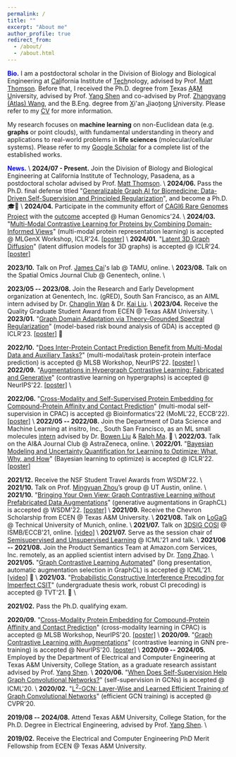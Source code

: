 ```yaml
---
permalink: /
title: ""
excerpt: "About me"
author_profile: true
redirect_from: 
  - /about/
  - /about.html
---
```



<span style="color:blue">**Bio.**</span> I am a postdoctoral scholar in the Division of Biology and Biological Engineering at <ins>Cal</ins>ifornia Institute of <ins>Tech</ins>nology, advised by Prof. [Matt Thomson](https://thomsonlab.caltech.edu).
Before that, I received the Ph.D. degree from <ins>T</ins>exas <ins>A</ins>&<ins>M</ins> <ins>U</ins>niversity, advised by Prof. [Yang Shen](https://shen-lab.github.io) and co-advised by Prof. [Zhangyang (Atlas) Wang](https://vita-group.github.io/), and the B.Eng. degree from <ins>X</ins>i'an <ins>J</ins>iao<ins>t</ins>ong <ins>U</ins>niversity. Please refer to my [CV](https://yyou1996.github.io/files/yuning_cv.pdf) for more information.

<!-- \\
<br /> -->
<!-- 🧫<span style="color:blue">**Research.**</span> -->

My research focuses on **machine learning** on non-Euclidean data (e.g. **graphs** or point clouds), with fundamental understanding in theory and applications to real-world problems in **life sciences** (molecular/cellular systems).
Please refer to my [Google Scholar](https://scholar.google.com/citations?hl=en&user=Pv-V2igAAAAJ) for a complete list of the established works.

<!-- Representative works include: -->
<!-- - Graph contrastive self-supervised learning ([GraphCL](https://arxiv.org/abs/2010.13902), 1k+✍️) with its automated versions (e.g. [JOAO](https://arxiv.org/abs/2106.07594)) and extension on hypergraphs ([HyperGCL](https://arxiv.org/abs/2210.03801)); -->
<!-- - A model-based risk bound analysis of graph domain adaptation ([GDA](https://openreview.net/forum?id=OysfLgrk8mk)); -->
<!-- - An application of graph self-supervised learning to compound-protein affinity and contact prediction ([CPAC](https://www.biorxiv.org/content/10.1101/2022.07.18.500559v1)). -->
<!-- Moreover, for a glance of research in the field of graph self-supervised learning, please refer to the GitHub [repo](https://github.com/ChandlerBang/awesome-self-supervised-gnn) (1k+⭐).  -->
<!-- (ii) heuristic self-supervision on graphs ([SS-GCNs](https://arxiv.org/abs/2006.09136)), -->
<!-- , [GraphCL-LP](https://arxiv.org/abs/2201.01702) -->


<span style="color:blue">**News.**</span> \\
**2024/07 - Present.** Join the Division of Biology and Biological Engineering at California Institute of Technology, Pasadena, as a postdoctoral scholar advised by Prof. [Matt Thomson](https://thomsonlab.caltech.edu). \\
**2024/06.** Pass the Ph.D. final defense titled "[Generalizable Graph AI for Biomedicine: Data-Driven Self-Supervision and Principled Regularization]()", and become a Ph.D. 🎓🎉 \\
**2024/04.** Participate in the community effort of [CAGI6 Rare Genomes Project](https://genomeinterpretation.org/cagi6-rgp.html) with the [outcome](https://www.medrxiv.org/content/10.1101/2023.08.02.23293212v1) accepted @ Human Genomics'24. \\
**2024/03.** "[Multi-Modal Contrastive Learning for Proteins by Combining Domain-Informed Views](https://openreview.net/forum?id=xDcTugulVV)" (multi-modal protein representation learning) is accepted @ MLGenX Workshop, ICLR'24.
[[poster]](https://yyou1996.github.io/files/mlgenx2024_protein_poster.pdf) \\
**2024/01.** "[Latent 3D Graph Diffusion](https://openreview.net/forum?id=cXbnGtO0NZ)" (latent diffusion models for 3D graphs) is accepted @ ICLR'24.
[[poster]](https://yyou1996.github.io/files/iclr2024_ldm3dg_poster.pdf)

**2023/10.** Talk on Prof. [James Cai](https://cailab-tamu.github.io/)'s lab @ TAMU, online. \\
**2023/08.** Talk on the Spatial Omics Journal Club @ Genentech, online. \\
<!-- 🐰**2023/06.** Have a sweet time in [Genentech Gives Back](https://www.gene.com/good/giving/programs-volunteerism/gives-back) week. 💙 \\ -->
**2023/05 -- 2023/08.** Join the Research and Early Development organization at Genentech, Inc. (gRED), South San Francisco, as an AIML intern advised by Dr. [Changlin Wan](http://changlinwan.com/) & Dr. [Kai Liu](https://www.linkedin.com/in/kai-liu-5aa28914/). \\
**2023/04.** Receive the Quality Graduate Student Award from ECEN @ Texas A&M University. \\
**2023/01.** "[Graph Domain Adaptation via Theory-Grounded Spectral Regularization](https://openreview.net/forum?id=OysfLgrk8mk)" (model-based risk bound analysis of GDA) is accepted @ ICLR'23. [[poster]](https://yyou1996.github.io/files/iclr2023_gda_poster.pdf) 🎉

**2022/10.** "[Does Inter-Protein Contact Prediction Benefit from Multi-Modal Data and Auxiliary Tasks?](https://www.biorxiv.org/content/10.1101/2022.11.29.518454v1)" (multi-modal/task protein-protein interface prediction) is accepted @ MLSB Workshop, NeurIPS'22. [[poster]](https://yyou1996.github.io/files/mlsb2022_protein_poster.pdf) \\
**2022/09.** "[Augmentations in Hypergraph Contrastive Learning: Fabricated and Generative](https://arxiv.org/abs/2210.03801)" (contrastive learning on hypergraphs) is accepted @ NeurIPS'22. [[poster]](https://yyou1996.github.io/files/neurips2022_hypergcl_poster.pdf) \\
<!-- 🐯**2022/07.** Happy [4th anniversary](https://www.linkedin.com/posts/insitro_the-past-four-years-would-not-have-been-possible-activity-6963918926535700480-eM2X?utm_source=linkedin_share&utm_medium=member_desktop_web) to insitro, Inc.! 🎂 \\ -->
**2022/06.** "[Cross-Modality and Self-Supervised Protein Embedding for Compound-Protein Affinity and Contact Prediction](https://www.biorxiv.org/content/10.1101/2022.07.18.500559v1)" (multi-modal self-supervision in CPAC) is accepted @ Bioinformatics'22 (MoML'22, ECCB'22). [[poster]](https://yyou1996.github.io/files/moml2022_cpac_poster.pdf) \\
**2022/05 -- 2022/08.** Join the Department of Data Science and Machine Learning at insitro, Inc., South San Francisco, as an ML small molecules [intern](https://www.linkedin.com/posts/insitro_machinelearning-activity-6954871600278097920-kEH-?utm_source=linkedin_share&utm_medium=member_desktop_web) advised by Dr. [Bowen Liu](https://scholar.google.com/citations?user=l_IWUOAAAAAJ&hl=en&oi=ao) & [Ralph Ma](https://www.linkedin.com/in/ralphma/). 🎉 \\
**2022/03.** Talk on the AI&A Journal Club @ AstraZeneca, online. \\
**2022/01.** "[Bayesian Modeling and Uncertainty Quantification for Learning to Optimize: What, Why, and How](https://openreview.net/forum?id=EVVadRFRgL7)" (Bayesian learning to optimize) is accepted @ ICLR'22. [[poster]](https://yyou1996.github.io/files/iclr2022_bl2o_poster.pdf)

**2021/12.** Receive the NSF Student Travel Awards from WSDM'22. \\
**2021/10.** Talk on Prof. [Mingyuan Zhou](https://mingyuanzhou.github.io/index.html)’s group @ UT Austin, online. \\
**2021/10.** "[Bringing Your Own View: Graph Contrastive Learning without Prefabricated Data Augmentations](https://arxiv.org/abs/2201.01702)" (generative augmentations in GraphCL) is accepted @ WSDM'22. [[poster]](https://yyou1996.github.io/files/wsdm2022_graphcl_lp_poster.pdf) \\
**2021/09.** Receive the Chevron Scholarship from ECEN @ Texas A&M University. \\
**2021/08.** Talk on [LoGaG](https://hannes-stark.com/logag-reading-group) @ Technical University of Munich, online. \\
**2021/07.** Talk on [3DSIG COSI](https://www.iscb.org/cms_addon/conferences/ismbeccb2021/tracks/3dsig) @ ISMB/ECCB'21, online. [[video]](https://www.youtube.com/watch?v=lX1jSvi44uE) \\
**2021/07.** Serve as the session chair of [Semisupervised and Unsupervised Learning](https://icml.cc/Conferences/2021/Schedule?showParentSession=12101) @ ICML'21 and talk. \\
**2021/06 -- 2021/08.** Join the Product Semantics Team at Amazon.com Services, Inc. remotely, as an applied scientist intern advised by Dr. [Tong Zhao](https://scholar.google.com/citations?user=SSBJh9oAAAAJ&hl=en&oi=ao). \\
**2021/05.** "[Graph Contrastive Learning Automated](https://arxiv.org/abs/2106.07594)" (long presentation, automatic augmentation selection in GraphCL) is accepted @ ICML’21. [[video]](https://slideslive.com/38958634/graph-contrastive-learning-automated) 🎉 \\
**2021/03.** "[Probabilistic Constructive Interference Precoding for Imperfect CSIT](https://ieeexplore.ieee.org/document/9374108)" (undergraduate thesis work, robust CI precoding) is accepted @ TVT'21. 🎉 \\
<!-- 🐂**2021/02.** Survive [Texas winter storm](https://www.foxnews.com/us/texas-winter-storm-power-outage-snow-temperatures). 🥶 \\ -->
**2021/02.** Pass the Ph.D. qualifying exam.

<!-- 🐭**2020/12.** "[AR-Stock: Deep Augmented Relational Stock Prediction](https://aaai-kdf.github.io/kdf2021/assets/pdfs/KDF_21_paper_5.pdf)" (oral, GCNs in stock prediction) is accepted @ KDF Workshop, AAAI'21. \\ -->
**2020/09.** "[Cross-Modality Protein Embedding for Compound-Protein Affinity and Contact Prediction](https://www.biorxiv.org/content/10.1101/2020.11.29.403162v1)" (cross-modality learning in CPAC) is accepted @ MLSB Workshop, NeurIPS'20. [[poster]](https://yyou1996.github.io/files/mlsb2020_cpac_poster.pdf) \\
**2020/09.** "[Graph Contrastive Learning with Augmentations](https://arxiv.org/abs/2010.13902)" (contrastive learning in GNN pre-training) is accepted @ NeurIPS'20. [[poster]](https://yyou1996.github.io/files/neurips2020_graphcl_poster.pdf) \\
**2020/09 -- 2024/05.** Employed by the Department of Electrical and Computer Engineering at Texas A&M University, College Station, as a graduate research assistant advised by Prof. [Yang Shen](https://shen-lab.github.io/). \\
**2020/06.** "[When Does Self-Supervision Help Graph Convolutional Networks?](https://arxiv.org/abs/2006.09136)" (self-supervision in GCNs) is accepted @ ICML'20. \\
**2020/02.** "[L<sup>2</sup>-GCN: Layer-Wise and Learned Efficient Training of Graph Convolutional Networks](https://arxiv.org/abs/2003.13606)" (efficient GCN training) is accepted @ CVPR'20.

**2019/08 -- 2024/08.** Attend Texas A&M University, College Station, for the Ph.D. Degree in Electrical Engineering, advised by Prof. [Yang Shen](https://shen-lab.github.io/). \\
<!-- 🐖**2019/05 -- 2019/08.** Join [Intelligence SciencE and systEm Lab (iSEE)](https://www.isee-ai.cn/) in the School of Data and Computer Science at Sun Yet-Sen University, Guangzhou, as a voluntary research assistant advised by Prof. [Wei-Shi Zheng](https://www.isee-ai.cn/~zhwshi/). \\ -->
**2019/02.** Receive the Electrical and Computer Engineering PhD Merit Fellowship from ECEN @ Texas A&M University.

<!--  🐶**2018/09 -- 2019/04.** Join State Key Laboratory for Strength and Vibration of Mechanical Structures in the School of Aerospace Engineering at Xi'an Jiaotong University, Xi'an, as a voluntary research assistant advised by Dr. [Gangming Lv](http://gr.xjtu.edu.cn/web/gmlv/1) & Prof. [Guiyan Rong](http://gr.xjtu.edu.cn/web/yanguirong/1). \\
**2018/07 -- 2018/08.** Join [Optical+Biomedical Engineering Laboratory (OBEL)](http://obel.ee.uwa.edu.au/) in the School of Electrical, Electronic & Computer Engineering at the University of Western Australia, Perth, as a voluntary research assistant advised by Dr. [Karol Karnowski](https://scholar.google.com/citations?user=piE2NlMAAAAJ&hl=en&oi=ao) & Prof. [Barry Cense](https://scholar.google.com/citations?user=j88vA6YAAAAJ&hl=en&oi=ao). -->

<!-- 🐵**2016/12.** Receive 1st Prize in Shaanxi at Contemporary Undergraduate Mathematical Contest in Modeling from China Society for Industrial and Applied Mathematics. -->

<!-- 🐏**2015/08 -- 2019/06.** Attend Xi'an Jiaotong University, Xi'an, China, for the Bachelor's Degree in Information Engineering. ✈️ -->
